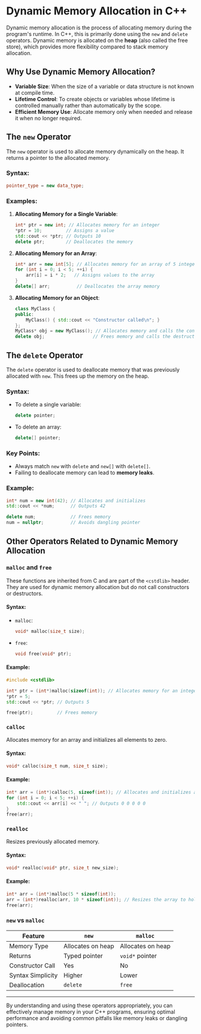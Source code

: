 # Dynamic Memory Allocation in C++

Dynamic memory allocation is the process of allocating memory during the program's runtime. In C++, this is primarily done using the `new` and `delete` operators. Dynamic memory is allocated on the **heap** (also called the free store), which provides more flexibility compared to stack memory allocation.

## Why Use Dynamic Memory Allocation?
- **Variable Size**: When the size of a variable or data structure is not known at compile time.
- **Lifetime Control**: To create objects or variables whose lifetime is controlled manually rather than automatically by the scope.
- **Efficient Memory Use**: Allocate memory only when needed and release it when no longer required.

## The `new` Operator
The `new` operator is used to allocate memory dynamically on the heap. It returns a pointer to the allocated memory.

### Syntax:
```cpp
pointer_type = new data_type;
```

### Examples:
1. **Allocating Memory for a Single Variable**:
    ```cpp
    int* ptr = new int; // Allocates memory for an integer
    *ptr = 10;         // Assigns a value
    std::cout << *ptr; // Outputs 10
    delete ptr;        // Deallocates the memory
    ```

2. **Allocating Memory for an Array**:
    ```cpp
    int* arr = new int[5]; // Allocates memory for an array of 5 integers
    for (int i = 0; i < 5; ++i) {
        arr[i] = i * 2;   // Assigns values to the array
    }
    delete[] arr;          // Deallocates the array memory
    ```

3. **Allocating Memory for an Object**:
    ```cpp
    class MyClass {
    public:
        MyClass() { std::cout << "Constructor called\n"; }
    };
    MyClass* obj = new MyClass(); // Allocates memory and calls the constructor
    delete obj;                  // Frees memory and calls the destructor
    ```

## The `delete` Operator
The `delete` operator is used to deallocate memory that was previously allocated with `new`. This frees up the memory on the heap.

### Syntax:
- To delete a single variable:
    ```cpp
    delete pointer;
    ```
- To delete an array:
    ```cpp
    delete[] pointer;
    ```

### Key Points:
- Always match `new` with `delete` and `new[]` with `delete[]`.
- Failing to deallocate memory can lead to **memory leaks**.

### Example:
```cpp
int* num = new int(42); // Allocates and initializes
std::cout << *num;      // Outputs 42

delete num;             // Frees memory
num = nullptr;          // Avoids dangling pointer
```

## Other Operators Related to Dynamic Memory Allocation

### `malloc` and `free`
These functions are inherited from C and are part of the `<cstdlib>` header. They are used for dynamic memory allocation but do not call constructors or destructors.

#### Syntax:
- `malloc`:
    ```cpp
    void* malloc(size_t size);
    ```
- `free`:
    ```cpp
    void free(void* ptr);
    ```

#### Example:
```cpp
#include <cstdlib>

int* ptr = (int*)malloc(sizeof(int)); // Allocates memory for an integer
*ptr = 5;
std::cout << *ptr; // Outputs 5

free(ptr);         // Frees memory
```

### `calloc`
Allocates memory for an array and initializes all elements to zero.

#### Syntax:
```cpp
void* calloc(size_t num, size_t size);
```

#### Example:
```cpp
int* arr = (int*)calloc(5, sizeof(int)); // Allocates and initializes an array of 5 integers
for (int i = 0; i < 5; ++i) {
    std::cout << arr[i] << " "; // Outputs 0 0 0 0 0
}
free(arr);
```

### `realloc`
Resizes previously allocated memory.

#### Syntax:
```cpp
void* realloc(void* ptr, size_t new_size);
```

#### Example:
```cpp
int* arr = (int*)malloc(5 * sizeof(int));
arr = (int*)realloc(arr, 10 * sizeof(int)); // Resizes the array to hold 10 integers
free(arr);
```

### `new` vs `malloc`
| Feature          | `new`          | `malloc`         |
|------------------|----------------|------------------|
| Memory Type      | Allocates on heap | Allocates on heap |
| Returns          | Typed pointer  | `void*` pointer  |
| Constructor Call | Yes            | No               |
| Syntax Simplicity| Higher         | Lower            |
| Deallocation     | `delete`       | `free`           |

---

By understanding and using these operators appropriately, you can effectively manage memory in your C++ programs, ensuring optimal performance and avoiding common pitfalls like memory leaks or dangling pointers.
